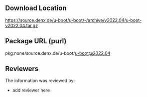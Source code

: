 ## Download Location

https://source.denx.de/u-boot/u-boot/-/archive/v2022.04/u-boot-v2022.04.tar.gz

## Package URL (purl)

pkg:none/source.denx.de/u-boot/u-boot@2022.04

## Reviewers

The information was reviewed by:

* add reviewer here
